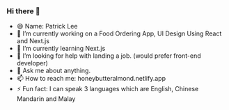 ### Hi there 👋


- 😄 Name: Patrick Lee
- 🔭 I’m currently working on a Food Ordering App, UI Design Using React and Next.js
- 🌱 I’m currently learning Next.js
- 🤔 I’m looking for help with landing a job. (would prefer front-end developer)
- 💬 Ask me about anything.
- 📫 How to reach me: honeybutteralmond.netlify.app
- ⚡ Fun fact: I can speak 3 languages which are English, Chinese Mandarin and Malay

